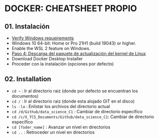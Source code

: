 # DOCKER: CHEATSHEET PROPIO

## 01. Instalación
- [Verify Windows requeirements](https://docs.docker.com/desktop/install/windows-install/)
- Windows 10 64-bit: Home or Pro 21H1 (build 19043) or higher.
- Enable the WSL 2 feature on Windows.
- [Paso 4: Descarga del paquete de actualización del kernel de Linux](https://learn.microsoft.com/es-es/windows/wsl/install-manual#step-4---download-the-linux-kernel-update-package)
- Download Docker Desktop Installer
- Proceder con la instalación (opciones por defecto)










## 02. Installation
- `cd ~` : Ir al directorio raiz (donde por defecto se encuentran los documentos)
- `cd /` : Ir al directorio raiz (donde esta alojado GIT en el disco)
- `ls -la` : Enlistar los archivos del directorio actual
- `cd /d/Github/data_science_C1` : Cambiar de directorio específico
- `cd /c/X_TCS_Documents/Github/data_science_C1`: Cambiar de directorio específico
- `cd [foder_name]` : Avanzar un nivel en directorios
- `cd ..` : Retroceder un nivel en directorios
